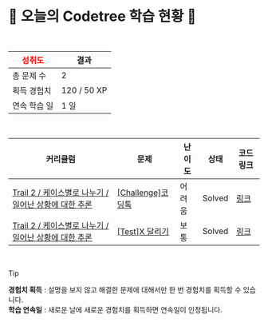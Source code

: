 # 🌲 오늘의 Codetree 학습 현황 🌲

<br />

| <span style="color:red;display:block;text-align:center;"> **성취도**</span> | 결과 |
|---|---|
| 총 문제 수 | 2 |
| 획득 경험치 | 120 / 50 XP |
| 연속 학습 일 | 1 일 |

<br />

|커리큘럼|문제|난이도|상태|코드 링크|
|---|---|---|---|---|
|[Trail 2 / 케이스별로 나누기 / 일어난 상황에 대한 추론](https://www.codetree.ai/trail-info/novice-mid/)|[[Challenge]코딩톡](https://www.codetree.ai/trails/complete/curated-cards/challenge-coding-talk/)|어려움|Solved|[링크](https://github.com/MarunTurtle/algorithm-problem-solving/blob/main/250831/%EC%BD%94%EB%94%A9%ED%86%A1/coding-talk.py)|
|[Trail 2 / 케이스별로 나누기 / 일어난 상황에 대한 추론](https://www.codetree.ai/trail-info/novice-mid/)|[[Test]X 달리기](https://www.codetree.ai/trails/complete/curated-cards/test-x-run/)|보통|Solved|[링크](https://github.com/MarunTurtle/algorithm-problem-solving/blob/main/250831/X%20%EB%8B%AC%EB%A6%AC%EA%B8%B0/x-run.py)|


<br />

> [!TIP]
> **경험치 획득** : 설명을 보지 않고 해결한 문제에 대해서만 한 번 경험치를 획득할 수 있습니다.  
> **학습 연속일** : 새로운 날에 새로운 경험치를 획득하면 연속일이 인정됩니다.

